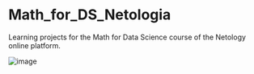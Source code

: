 # Math_for_DS_Netologia
Learning projects for the Math for Data Science course of the Netology online platform. 

![image](https://github.com/Nerobite/Math_for_DS_Netologia/assets/130888872/7dc57a55-9e91-4948-80da-1b85ef2d32c1)

